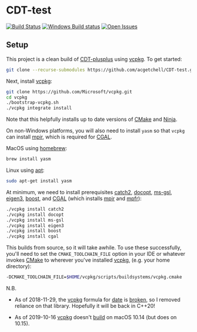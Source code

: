 # CDT-test
[![Build Status](https://img.shields.io/travis/com/acgetchell/CDT-test.svg?label=Linux/MacOS)](https://travis-ci.com/acgetchell/CDT-test)
[![Windows Build status](https://img.shields.io/appveyor/ci/acgetchell/cdt-test.svg?label=Windows)](https://ci.appveyor.com/project/acgetchell/cdt-test)
[![Open Issues](https://img.shields.io/github/issues-raw/acgetchell/CDT-test.svg)](https://github.com/acgetchell/CDT-test/issues)

## Setup

This project is a clean build of [CDT-plusplus] using [vcpkg]. To get started:

```bash
git clone --recurse-submodules https://github.com/acgetchell/CDT-test.git
```

Next, install [vcpkg]:

```bash
git clone https://github.com/Microsoft/vcpkg.git
cd vcpkg
./bootstrap-vcpkg.sh
./vcpkg integrate install

```

Note that this helpfully installs up to date versions of [CMake] and [Ninja].

On non-Windows platforms, you will also need to install `yasm` so that `vcpkg` can install [mpir],
which is required for [CGAL].

MacOS using [homebrew]:

```bash
brew install yasm
```
Linux using [apt]:
```bash
sudo apt-get install yasm
```

At minimum, we need to install prerequisites [catch2], [docopt], [ms-gsl], [eigen3],
[boost], and [CGAL] (which installs [mpir] and [mpfr]):

```bash
./vcpkg install catch2
./vcpkg install docopt
./vcpkg install ms-gsl
./vcpkg install eigen3
./vcpkg install boost
./vcpkg install cgal

```

This builds from source, so it will take awhile. To use these successfully, you'll need to set the
`CMAKE_TOOLCHAIN_FILE` option in your IDE or whatever invokes [CMake] to wherever you've installed
[vcpkg], (e.g. your home directory):

```bash
-DCMAKE_TOOLCHAIN_FILE=$HOME/vcpkg/scripts/buildsystems/vcpkg.cmake
```

N.B.

- As of 2018-11-29, the [vcpkg] formula for [date] is [broken][1], so I removed reliance on that library.
Hopefully it will be back in C++20!

- As of 2019-10-16 [vcpkg] doesn't [build][3] on macOS 10.14 (but does on 10.15).

[CDT-plusplus]:https://github.com/acgetchell/CDT-plusplus
[vcpkg]:https://github.com/Microsoft/vcpkg
[CMake]:https:://cmake.org
[Ninja]:https://ninja-build.org
[homebrew]: https://brew.sh
[CGAL]: https://www.cgal.org/
[date]: https://github.com/HowardHinnant/date
[eigen3]: https://eigen.tuxfamily.org/dox/
[CLion]: https://www.jetbrains.com/clion/
[boost]: https://www.boost.org/
[1]: https://github.com/Microsoft/vcpkg/issues/4864
[catch2]: https://github.com/catchorg/Catch2
[mpir]: http://mpir.org/
[mpfr]: https://www.mpfr.org/
[apt]: https://wiki.debian.org/Apt
[tbb]: https://github.com/intel/tbb
[2]: https://github.com/microsoft/vcpkg/issues/8626
[3]: https://github.com/microsoft/vcpkg/issues/8627
[docopt]: https://github.com/docopt/docopt.cpp
[ms-gsl]: https://github.com/microsoft/GSL
